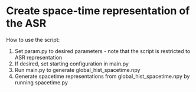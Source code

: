# Create space-time representation of the ASR

How to use the script:

1. Set param.py to desired parameters - note that the script is restricted to ASR representation
2. If desired, set starting configuration in main.py
3. Run main.py to generate global_hist_spacetime.npy
4. Generate spacetime representations from global_hist_spacetime.npy by running spacetime.py
